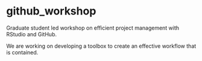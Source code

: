 # github_workshop
Graduate student led workshop on efficient project management with RStudio and GitHub. 

We are working on developing a toolbox to create an effective workflow that is contained. 
